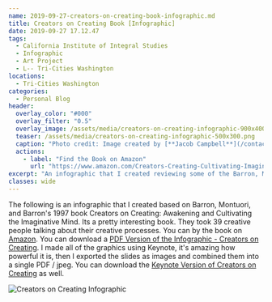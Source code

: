 ```yaml
---
name: 2019-09-27-creators-on-creating-book-infographic.md
title: Creators on Creating Book [Infographic]
date: 2019-09-27 17.12.47
tags:
  - California Institute of Integral Studies
  - Infographic
  - Art Project
  - L-- Tri-Cities Washington
locations: 
  - Tri-Cities Washington
categories:
  - Personal Blog
header:
  overlay_color: "#000"
  overlay_filter: "0.5"
  overlay_image: /assets/media/creators-on-creating-infographic-900x400.jpg
  teaser: /assets/media/creators-on-creating-infographic-500x300.png
  caption: "Photo credit: Image created by [**Jacob Campbell**](/contact)."
  actions:
    - label: "Find the Book on Amazon"
      url: "https://www.amazon.com/Creators-Creating-Cultivating-Imaginative-Consciousness/dp/0874778549/"
excerpt: "An infographic that I created reviewing some of the Barron, Montuori, and Barron's book Creators on Creating"
classes: wide
---
```


The following is an infographic that I created based on Barron, Montuori, and Barron's 1997 book Creators on Creating: Awakening and Cultivating the Imaginative Mind. Its a pretty interesting book. They took 39 creative people talking about their creative processes. You can by the book on [Amazon](https://www.amazon.com/Creators-Creating-Cultivating-Imaginative-Consciousness/dp/0874778549/). You can download a [PDF Version of the Infographic - Creators on Creating](/assets/media/creators-on-creating-infographic.pdf). I made all of the graphics using Keynote, it's amazing how powerful it is, then I exported the slides as images and combined them into a single PDF / jpeg. You can download the [Keynote Version of Creators on Creating](/assets/media/creators-on-creating-infographic.key) as well.

![Creators on Creating Infographic](/assets/media/creators-on-creating-infographic.jpg "Creators on Creating Infographic")